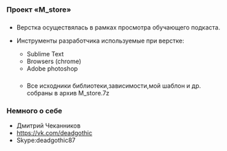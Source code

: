 ### Проект «M_store» ###

###
* Верстка осуществялась в рамках просмотра обучающего подкаста.
* Инструменты разработчика используемые при верстке:
  - Sublime Text
  - Browsers (chrome)
  - Adobe photoshop


  ###
  - Все исходники библиотеки,зависимости,мой шаблон и др. собраны в архив M_store.7z					


### Немного о себе ###
* Дмитрий Чеканников
* https://vk.com/deadgothic
* Skype:deadgothic87


